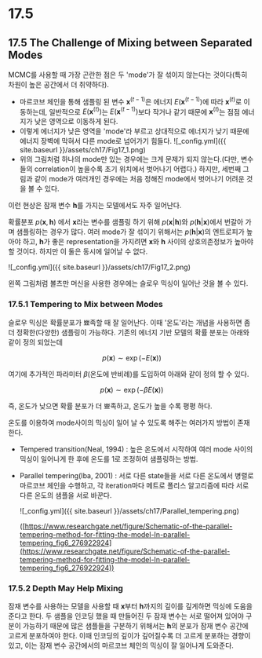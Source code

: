 # 17.5

## 17.5 The Challenge of Mixing between Separated Modes

MCMC를 사용할 때 가장 곤란한 점은 두 'mode'가 잘 섞이지 않는다는 것이다(특히 차원이 높은 공간에서 더 취약하다). 

- 마르코브 체인을 통해 샘플링 된 변수 $\boldsymbol x^{(t-1)}$은 에너지 $E(\boldsymbol x^{(t-1)})$에 따라 $\boldsymbol x^{(t)}$로 이동하는데, 일반적으로 $E(\boldsymbol x^{(t)})$는 $E(\boldsymbol x^{(t-1)})$보다 작거나 같기 때문에 $\boldsymbol x^{(t)}$는 점점 에너지가 낮은 영역으로 이동하게 된다.
- 이렇게 에너지가 낮은 영역을 'mode'라 부르고 상대적으로 에너지가 낮기 때문에 에너지 장벽에 막혀서 다른 mode로 넘어가기 힘들다.
  ![_config.yml]({{ site.baseurl }}/assets/ch17/Fig17_1.png)
- 위의 그림처럼 하나의 mode만 있는 경우에는 크게 문제가 되지 않는다.(다만, 변수들의 correlation이 높을수록 초기 위치에서 벗어나기 어렵다.) 하지만, 세번째 그림과 같이 mode가 여러개인 경우에는 처음 정해진 mode에서 벗어나기 어려운 것을 볼 수 있다.

이런 현상은 잠재 변수 $\boldsymbol h$를 가지는 모델에서도 자주 일어난다.

확률분포 $p(\boldsymbol x, \boldsymbol h)$ 에서 $\boldsymbol x$라는 변수를 샘플링 하기 위해 $p(\boldsymbol x\vert \boldsymbol h)$와 $p(\boldsymbol h\vert \boldsymbol x)$에서 번갈아 가며 샘플링하는 경우가 많다. 여러 mode가 잘 섞이기 위해서는 $p(\boldsymbol h\vert \boldsymbol x)$의 엔트로피가 높아야 하고, $\boldsymbol h$가 좋은 representation을 가지려면 $\boldsymbol x$와 $\boldsymbol h$ 사이의 상호의존정보가 높아야 할 것이다. 하지만 이 둘은 동시에 일어날 수 없다.

![_config.yml]({{ site.baseurl }}/assets/ch17/Fig17_2.png)

왼쪽 그림처럼 볼츠만 머신을 사용한 경우에는 슬로우 믹싱이 일어난 것을 볼 수 있다.

### 17.5.1 Tempering to Mix between Modes

슬로우 믹싱은 확률분포가 뾰족할 때 잘 일어난다. 이때 '온도'라는 개념을 사용하면 좀 더 정확한(다양한) 샘플링이 가능하다. 기존의 에너지 기반 모델의 확률 분포는 아래와 같이 정의 되었는데

$$p(\boldsymbol x) \sim \exp(-E(\boldsymbol x))$$

여기에 추가적인 파라미터 $\beta$(온도에 반비례)를 도입하여 아래와 같이 정의 할 수 있다.

$$p(\boldsymbol x) \sim \exp(-\beta E(\boldsymbol x))$$

즉, 온도가 낮으면 확률 분포가 더 뾰족하고, 온도가 높을 수록 평평 하다. 

온도를 이용하여 mode사이의 믹싱이 일어 날 수 있도록 해주는 여러가지 방법이 존재한다.

- Tempered transition(Neal, 1994) : 높은 온도에서 시작하여 여러 mode 사이의 믹싱이 일어나게 한 후에 온도를 1로 조정하여 샘플링하는 방법.
- Parallel tempering(Iba, 2001) : 서로 다른 state들을 서로 다른 온도에서 병렬로 마르코브 체인을 수행하고, 각 iteration마다 메트로 폴리스 알고리즘에 따라 서로 다른 온도의 샘플을 서로 바꾼다.

    ![_config.yml]({{ site.baseurl }}/assets/ch17/Parallel_tempering.png)

    ([https://www.researchgate.net/figure/Schematic-of-the-parallel-tempering-method-for-fitting-the-model-In-parallel-tempering_fig6_276922924](https://www.researchgate.net/figure/Schematic-of-the-parallel-tempering-method-for-fitting-the-model-In-parallel-tempering_fig6_276922924))

### 17.5.2 Depth May Help Mixing

잠재 변수를 사용하는 모델을 사용할 때 $\boldsymbol x$부터 $\boldsymbol h$까지의 깊이를 깊게하면 믹싱에 도움을 준다고 한다. 두 샘플을 인코딩 했을 때 만들어진 두 잠재 변수는 서로 떨어져 있어야 구분이 가능하기 때문에 많은 샘플들을 구분하기 위해서는 $\boldsymbol h$의 분포가 잠재 변수 공간에 고르게 분포하여야 한다. 이때 인코딩의 깊이가 깊어질수록 더 고르게 분포하는 경향이 있고, 이는 잠재 변수 공간에서의 마르코브 체인의 믹싱이 잘 일어나게 도와준다.
